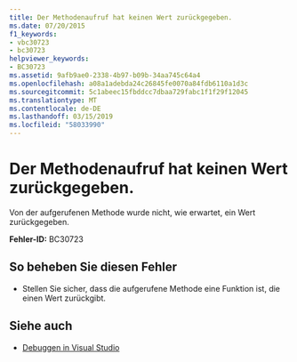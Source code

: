 ```yaml
---
title: Der Methodenaufruf hat keinen Wert zurückgegeben.
ms.date: 07/20/2015
f1_keywords:
- vbc30723
- bc30723
helpviewer_keywords:
- BC30723
ms.assetid: 9afb9ae0-2338-4b97-b09b-34aa745c64a4
ms.openlocfilehash: a08a1adebda24c26845fe0070a84fdb6110a1d3c
ms.sourcegitcommit: 5c1abeec15fbddcc7dbaa729fabc1f1f29f12045
ms.translationtype: MT
ms.contentlocale: de-DE
ms.lasthandoff: 03/15/2019
ms.locfileid: "58033990"
---
```

# <a name="method-call-did-not-return-a-value"></a>Der Methodenaufruf hat keinen Wert zurückgegeben.
Von der aufgerufenen Methode wurde nicht, wie erwartet, ein Wert zurückgegeben.  
  
 **Fehler-ID:** BC30723  
  
## <a name="to-correct-this-error"></a>So beheben Sie diesen Fehler  
  
-   Stellen Sie sicher, dass die aufgerufene Methode eine Funktion ist, die einen Wert zurückgibt.  
  
## <a name="see-also"></a>Siehe auch

- [Debuggen in Visual Studio](/visualstudio/debugger/debugging-in-visual-studio)
